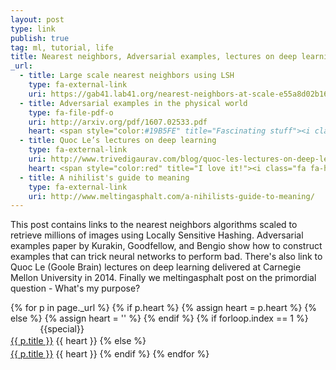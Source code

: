 ```yaml
---
layout: post
type: link
publish: true
tag: ml, tutorial, life
title: Nearest neighbors, Adversarial examples, lectures on deep learning, guide to meaning
_url:
  - title: Large scale nearest neighbors using LSH
    type: fa-external-link
    uri: https://gab41.lab41.org/nearest-neighbors-at-scale-e55a8d02b16b#.spl95fwkm
  - title: Adversarial examples in the physical world
    type: fa-file-pdf-o
    uri: http://arxiv.org/pdf/1607.02533.pdf
    heart: <span style="color:#19B5FE" title="Fascinating stuff"><i class="fa fa-bolt" aria-hidden="true"></i></span>
  - title: Quoc Le’s lectures on deep learning
    type: fa-external-link
    uri: http://www.trivedigaurav.com/blog/quoc-les-lectures-on-deep-learning/
    heart: <span style="color:red" title="I love it!"><i class="fa fa-heart" aria-hidden="true"></i></span> <span title="Lectures"><i class="fa fa-television" aria-hidden="true"></i></span>
  - title: A nihilist's guide to meaning
    type: fa-external-link
    uri: http://www.meltingasphalt.com/a-nihilists-guide-to-meaning/
---
```

This post contains links to the nearest neighbors algorithms scaled to retrieve millions of images using Locally Sensitive Hashing. Adversarial examples paper by Kurakin, Goodfellow, and Bengio show how to construct examples that can trick neural networks to perform bad. There's also link to Quoc Le (Goole Brain) lectures on deep learning delivered at Carnegie Mellon University in 2014. Finally we meltingasphalt post on the primordial question - What's my purpose?

{% for p in page._url %}
{% if p.heart %}
{% assign heart = p.heart %}
{% else %}
{% assign heart = '' %}
{% endif %}
{% if forloop.index == 1 %}
<span class="date" title="{{specialtitle}}" style="color:#{{specialcolor}}">&nbsp;&nbsp;&nbsp;&nbsp;&nbsp;&nbsp;&nbsp;&nbsp;&nbsp;&nbsp;&nbsp;</span> {{special}}<br/> <a href="{{ p.uri }}" target="_blank" style="line-height:1.5">{{ p.title }}</a> <i class="fa {{ p.type }}" aria-hidden="true"></i> {{ heart }}
{% else %}
<span class="date">&nbsp;&nbsp;&nbsp;&nbsp;&nbsp;&nbsp;&nbsp;&nbsp;&nbsp;&nbsp;&nbsp;</span> <br/> <a href="{{ p.uri }}" target="_blank" style="line-height:1.5">{{ p.title }}</a> <i class="fa {{ p.type }}" aria-hidden="true"></i> {{ heart }}
{% endif %}
{% endfor %}
